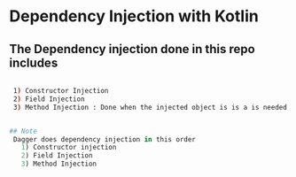 # Dependency Injection with Kotlin


## The Dependency injection done in this repo includes



 ```bash

  1) Constructor Injection
  2) Field Injection
  3) Method Injection : Done when the injected object is is a is needed in a dependency


 ```


  ``` python

  ## Note
   Dagger does dependency injection in this order
     1) Constructor injection
     2) Field Injection
     3) Method Injection

  ```
